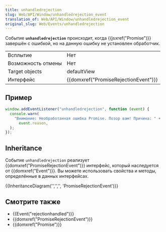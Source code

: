 ```yaml
---
title: unhandledrejection
slug: Web/API/Window/unhandledrejection_event
translation_of: Web/API/Window/unhandledrejection_event
original_slug: Web/Events/unhandledrejection
---
```


Событие **`unhandledrejection`** происходит, когда {{jsxref("Promise")}} завершён с ошибкой, но на данную ошибку не установлен обработчик.

<table class="properties">
  <tbody>
    <tr>
      <td>Всплытие</td>
      <td>Нет</td>
    </tr>
    <tr>
      <td>Возможность отмены</td>
      <td>Нет</td>
    </tr>
    <tr>
      <td>Target objects</td>
      <td>defaultView</td>
    </tr>
    <tr>
      <td>Интерфейс</td>
      <td>{{domxref("PromiseRejectionEvent")}}</td>
    </tr>
  </tbody>
</table>

## Пример

```js
window.addEventListener("unhandledrejection", function (event) {
  console.warn(
    "Внимание: Необработанная ошибка Promise. Позор вам! Причина: " +
      event.reason,
  );
});
```

## Inheritance

Событие `unhandledrejection` реализует {{domxref("PromiseRejectionEvent")}} интерфейс, который наследуется от {{domxref("Event")}}. Вы можете использовать свойства и методы, определённые в данных интерфейсах.

{{InheritanceDiagram('','','', 'PromiseRejectionEvent')}}

## Смотрите также

- {{Event("rejectionhandled")}}
- {{domxref("PromiseRejectionEvent")}}
- {{domxref("Promise")}}
